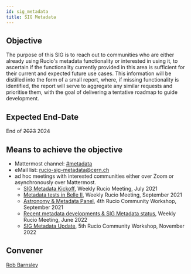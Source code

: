 ```yaml
---
id: sig_metadata
title: SIG Metadata
---
```


## Objective

The purpose of this SIG is to reach out to communities who are either already using 
Rucio's metadata functionality or interested in using it, to ascertain if the 
functionality currently provided in this area is sufficient for their current and 
expected future use cases. This information will be distilled into the form of a 
small report, where, if missing functionality is identified, the report will serve 
to aggregate any similar requests and prioritise them, with the goal of delivering 
a tentative roadmap to guide development.

## Expected End-Date

End of ~~2023~~ 2024

## Means to achieve the objective

- Mattermost channel: [#metadata](https://mattermost.web.cern.ch/rucio/channels/metadata)
- eMail list: rucio-sig-metadata@cern.ch
- ad hoc meetings with interested communities either over Zoom or asynchronously 
  over Mattermost.
  - [SIG Metadata Kickoff](https://indico.cern.ch/event/1051395/), Weekly Rucio Meeting, July 2021
  - [Metadata tests in Belle II](https://indico.cern.ch/event/1068644/), Weekly Rucio Meeting, September 2021
  - [Astronomy & Metadata Panel](https://indico.cern.ch/event/1037922/), 4th Rucio Community Workshop, September 2021
  - [Recent metadata developments & SIG Metadata status](https://indico.cern.ch/event/1160579/), Weekly Rucio Meeting, June 2022
  - [SIG Metadata Update](https://indico.cern.ch/event/1185600/contributions/5120129/), 5th Rucio Community Workshop, November 2022

## Convener

[Rob Barnsley](https://github.com/robbarnsley)
